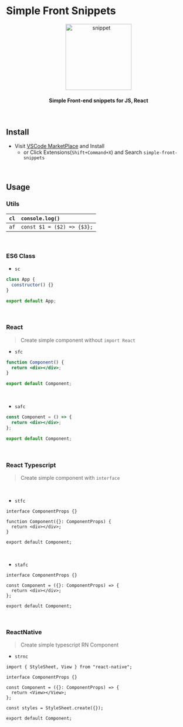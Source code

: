 # Simple Front Snippets

<p align="center">
  <img src="https://user-images.githubusercontent.com/48676844/221220456-c06a61ba-04d7-478f-8521-43d6664b1fdb.png" width='180px' height='180px' alt="snippet" >
  <h4 align="center">Simple Front-end snippets for JS, React</h4>
  <br />
</p>

## Install

- Visit [VSCode MarketPlace](https://marketplace.visualstudio.com/items?itemName=InKyoJeong.simple-front-snippets) and Install
  - or Click Extensions(`Shift+Command+X`) and Search `simple-front-snippets`

<br>

## Usage

### Utils

| `cl` | `console.log()`            |
| ---- | :------------------------- |
| `af` | `const $1 = ($2) => {$3};` |

<br>

### ES6 Class

- `sc`

```js
class App {
  constructor() {}
}

export default App;
```

<br>

### React

> Create simple component without `import React`

- `sfc`

```jsx
function Component() {
  return <div></div>;
}

export default Component;
```

<br>

- `safc`

```jsx
const Component = () => {
  return <div></div>;
};

export default Component;
```

<br>

### React Typescript

> Create simple component with `interface`

<br>

- `stfc`

```tsx
interface ComponentProps {}

function Component({}: ComponentProps) {
  return <div></div>;
}

export default Component;
```

<br>

- `stafc`

```tsx
interface ComponentProps {}

const Component = ({}: ComponentProps) => {
  return <div></div>;
};

export default Component;
```

<br>

### ReactNative

> Create simple typescript RN Component

- `strnc`

```tsx
import { StyleSheet, View } from "react-native";

interface ComponentProps {}

const Component = ({}: ComponentProps) => {
  return <View></View>;
};

const styles = StyleSheet.create({});

export default Component;
```
